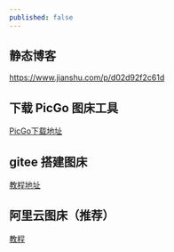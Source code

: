 ```yaml
---
published: false
---
```

## 静态博客

https://www.jianshu.com/p/d02d92f2c61d



## 下载 PicGo 图床工具

[PicGo下载地址](https://github.com/Molunerfinn/PicGo)

## gitee 搭建图床 

[教程地址](https://www.cnblogs.com/AhuntSun-blog/p/12675620.html
)
## 阿里云图床（推荐）

[教程](https://blog.csdn.net/kai123wen/article/details/104027802
)